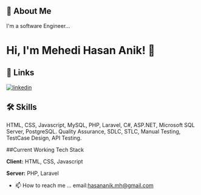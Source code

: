 
## 🚀 About Me
I'm a software Engineer...


# Hi, I'm Mehedi Hasan Anik! 👋


## 🔗 Links

[![linkedin](https://img.shields.io/badge/linkedin-0A66C2?style=for-the-badge&logo=linkedin&logoColor=white)](https://www.linkedin.com/in/mehedi-hasan-anik-748a33226)



## 🛠 Skills
 HTML, CSS, Javascript, MySQL, PHP, Laravel, C#, ASP.NET, Microsoft SQL Server, PostgreSQL.
Quality Assurance, SDLC, STLC, Manual Testing, TestCase Design, API Testing.








##Current Working Tech Stack

**Client:** HTML, CSS, Javascript

**Server:** PHP, Laravel




- 📫 How to reach me ... email:hasananik.mh@gmail.com

<!---
anik-8teen/anik-8teen is a ✨ special ✨ repository because its `README.md` (this file) appears on your GitHub profile.
You can click the Preview link to take a look at your changes.
--->

